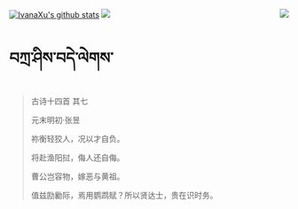 [![IvanaXu's github stats](https://github-readme-stats.vercel.app/api?username=IvanaXu&show_icons=true&theme=vue-dark)](https://github.com/anuraghazra/github-readme-stats)
<img align="right" src="https://github-readme-stats.vercel.app/api/top-langs/?username=IvanaXu&langs_count=7&theme=graywhite" />
<img src="https://github-readme-stats.vercel.app/api/wakatime?username=IvanaXu&layout=compact&langs_count=6&theme=vue-dark&&custom_title=Programming Times(Jul 29 2021-)" />
# བཀྲ་ཤིས་བདེ་ལེགས་
> 古诗十四首 其七
>
> 元末明初·张昱
>
> 祢衡轻狡人，况以才自负。
> 
> 将赴渔阳挝，侮人还自侮。
> 
> 曹公岂容物，嫁恶与黄祖。
> 
> 值兹劻勷际，焉用鹦鹉赋？所以贤达士，贵在识时务。
